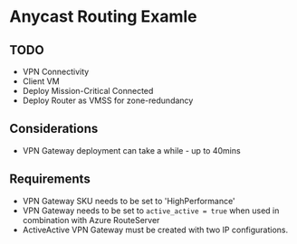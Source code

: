 # Anycast Routing Examle

## TODO

* VPN Connectivity
* Client VM
* Deploy Mission-Critical Connected
* Deploy Router as VMSS for zone-redundancy

## Considerations

* VPN Gateway deployment can take a while - up to 40mins

## Requirements

* VPN Gateway SKU needs to be set to 'HighPerformance'
* VPN Gateway needs to be set to `active_active = true` when used in combination with Azure RouteServer
* ActiveActive VPN Gateway must be created with two IP configurations.
